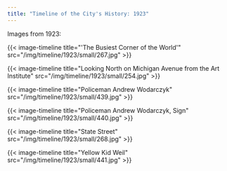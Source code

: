 ```yaml
---
title: "Timeline of the City's History: 1923"
---
```

Images from 1923:

{{< image-timeline title="'The Busiest Corner of the World'" src="/img/timeline/1923/small/267.jpg" >}}

{{< image-timeline title="Looking North on Michigan Avenue from the Art Institute" src="/img/timeline/1923/small/254.jpg" >}}

{{< image-timeline title="Policeman Andrew Wodarczyk" src="/img/timeline/1923/small/439.jpg" >}}

{{< image-timeline title="Policeman Andrew Wodarczyk, Sign" src="/img/timeline/1923/small/440.jpg" >}}

{{< image-timeline title="State Street" src="/img/timeline/1923/small/268.jpg" >}}

{{< image-timeline title="Yellow Kid Weil" src="/img/timeline/1923/small/441.jpg" >}}
